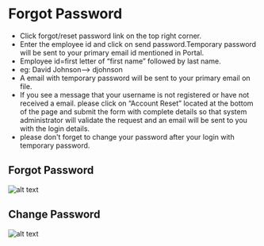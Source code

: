 Forgot Password
=========

- Click forgot/reset password link on the top right corner.
- Enter the employee id and click on send password.Temporary password will be sent to your primary email id mentioned in Portal.
- Employee id=first letter of “first name” followed by last name.
- eg: David Johnson--> djohnson
- A email with temporary password will be sent to your primary email on file.
- If you see a message that your username is not registered or have not received a email. please click on “Account Reset” located at the bottom of the page and submit the form with complete details so that system administrator will validate the request and an email will be sent to you with the login details.
- please don't forget to change your password after your login with temporary password.

Forgot Password
----
![alt text](../images/forgot_password.png "Forgot Password")

Change Password
----

![alt text](../images/change-password.png "Change Password")